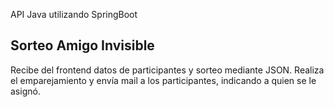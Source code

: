 API Java utilizando SpringBoot

## Sorteo Amigo Invisible

Recibe del frontend datos de participantes y sorteo mediante JSON.
Realiza el emparejamiento y envía mail a los participantes, indicando a quien se le asignó.
